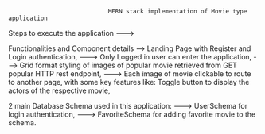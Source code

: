                                 MERN stack implementation of Movie type application
                                
 Steps to execute the application
 ---> 
 
 
 Functionalities and Component details
 --> Landing Page with Register and Login authentication,
 ---> Only Logged in user can enter the application,
 ---> Grid format styling of images of popular movie retrieved from GET popular HTTP rest endpoint,
 ---> Each image of movie clickable to route to another page, 
 with some key features like: Toggle button to display the actors of the respective movie,
 
 2 main Database Schema used in this application: 
 ---> UserSchema for login authentication,
 ---> FavoriteSchema for adding favorite movie to the schema.
 
 
